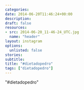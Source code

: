 ```yaml
---
categories:
date: 2014-06-20T11:46:24+00:00
description:
draft: false
resources:
- src: 2014-06-20_11-46-24_UTC.jpg
  name: "header"
layout: instagram
options:
  unlisted: false
stories:
subtitle:
title: "#dietadopedro"
tags: ["dietadopedro"]
---
```


"#dietadopedro"

